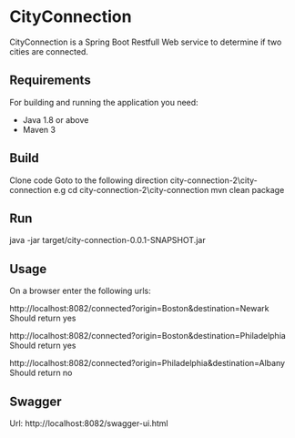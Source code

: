 # CityConnection

CityConnection is a Spring Boot Restfull Web service to determine if  two cities are connected.  

## Requirements
For building and running the application you need:
* Java 1.8 or above
* Maven 3


## Build 
Clone code
Goto to the following direction city-connection-2\city-connection
 e.g cd city-connection-2\city-connection
mvn clean package

## Run

java -jar target/city-connection-0.0.1-SNAPSHOT.jar


## Usage

On a browser enter the following urls:

http://localhost:8082/connected?origin=Boston&destination=Newark
Should return yes

http://localhost:8082/connected?origin=Boston&destination=Philadelphia
Should return yes

http://localhost:8082/connected?origin=Philadelphia&destination=Albany
Should return no



## Swagger

Url: http://localhost:8082/swagger-ui.html